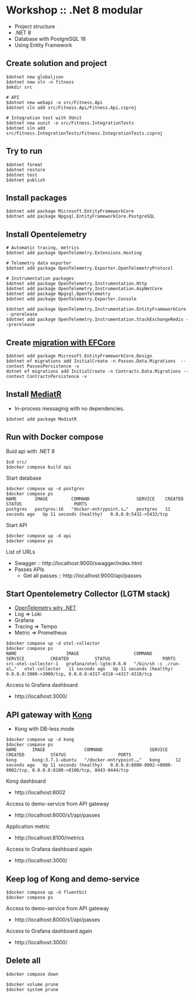 # Workshop :: .Net 8 modular
* Project structure
* .NET 8
* Database with PostgreSQL 16
* Using Entity Framework

## Create solution and project
```
$dotnet new globaljson
$dotnet new sln -n fitness
$mkdir src

# API
$dotnet new webapi -o src/Fitness.Api
$dotnet sln add src/Fitness.Api/Fitness.Api.csproj

# Integration test with XUnit
$dotnet new xunit -o src/Fitness.IntegrationTests
$dotnet sln add src/Fitness.IntegrationTests/Fitness.IntegrationTests.csproj
```

## Try to run
```
$dotnet format
$dotnet restore
$dotnet test
$dotnet publish
```

## Install packages
```
$dotnet add package Microsoft.EntityFrameworkCore
$dotnet add package Npgsql.EntityFrameworkCore.PostgreSQL
```

## Install Opentelemetry
```
# Automatic tracing, metrics
$dotnet add package OpenTelemetry.Extensions.Hosting

# Telemetry data exporter
$dotnet add package OpenTelemetry.Exporter.OpenTelemetryProtocol

# Instrumentation packages
$dotnet add package OpenTelemetry.Instrumentation.Http
$dotnet add package OpenTelemetry.Instrumentation.AspNetCore
$dotnet add package Npgsql.OpenTelemetry
$dotnet add package OpenTelemetry.Exporter.Console

$dotnet add package OpenTelemetry.Instrumentation.EntityFrameworkCore --prerelease
$dotnet add package OpenTelemetry.Instrumentation.StackExchangeRedis --prerelease
```

## Create [migration with EFCore](https://learn.microsoft.com/en-us/ef/core/managing-schemas/migrations/?tabs=dotnet-core-cli)
```
$dotnet add package Microsoft.EntityFrameworkCore.Design
$dotnet ef migrations add InitialCreate -n Passes.Data.Migrations  --context PassesPersistence -v
dotnet ef migrations add InitialCreate -n Contracts.Data.Migrations --context ContractsPersistence -v
```

## Install [MediatR](https://github.com/jbogard/MediatR)
* In-process messaging with no dependencies.
```
$dotnet add package MediatR
```

## Run with Docker compose

Buid api with .NET 8
```
$cd src/
$docker compose build api
```

Start database
```
$docker compose up -d postgres
$docker compose ps
NAME       IMAGE         COMMAND                  SERVICE    CREATED          STATUS                    PORTS
postgres   postgres:16   "docker-entrypoint.s…"   postgres   11 seconds ago   Up 11 seconds (healthy)   0.0.0.0:5432->5432/tcp
```

Start API
```
$docker compose up -d api
$docker compose ps
```

List of URLs
* Swagger :: http://localhost:9000/swagger/index.html
* Passes APIs
    * Get all passes :: http://localhost:9000/api/passes


## Start Opentelemetry Collector (LGTM stack)
* [OpenTelemetry wity .NET](https://opentelemetry.io/docs/languages/net/getting-started/)
* Log => Loki
* Grafana
* Tracing => Tempo
* Metric => Prometheus

```
$docker compose up -d otel-collector
$docker compose ps
NAME                   IMAGE                     COMMAND                  SERVICE          CREATED          STATUS                    PORTS
src-otel-collector-1   grafana/otel-lgtm:0.6.0   "/bin/sh -c ./run-al…"   otel-collector   11 seconds ago   Up 11 seconds (healthy)   0.0.0.0:3000->3000/tcp, 0.0.0.0:4317-4318->4317-4318/tcp
```

Access to Grafana dashboard
* http://localhost:3000/


## API gateway with [Kong](https://konghq.com/products/kong-gateway)
* Kong with DB-less mode

```
$docker compose up -d kong
$docker compose ps
NAME      IMAGE               COMMAND                  SERVICE   CREATED          STATUS                    PORTS
kong      kong:3.7.1-ubuntu   "/docker-entrypoint.…"   kong      12 seconds ago   Up 11 seconds (healthy)   0.0.0.0:8000-8002->8000-8002/tcp, 0.0.0.0:8100->8100/tcp, 8443-8444/tcp
```

Kong dashboard
* http://localhost:8002

Access to demo-service from API gateway
* http://localhost:8000/s1/api/passes

Application metric
* http://localhost:8100/metrics

Access to Grafana dashboard again
* http://localhost:3000/

## Keep log of Kong and demo-service
```
$docker compose up -d fluentbit
$docker compose ps
```

Access to demo-service from API gateway
* http://localhost:8000/s1/api/passes

Access to Grafana dashboard again
* http://localhost:3000/

## Delete all
```
$docker compose down

$docker volume prune
$docker system prune
```
